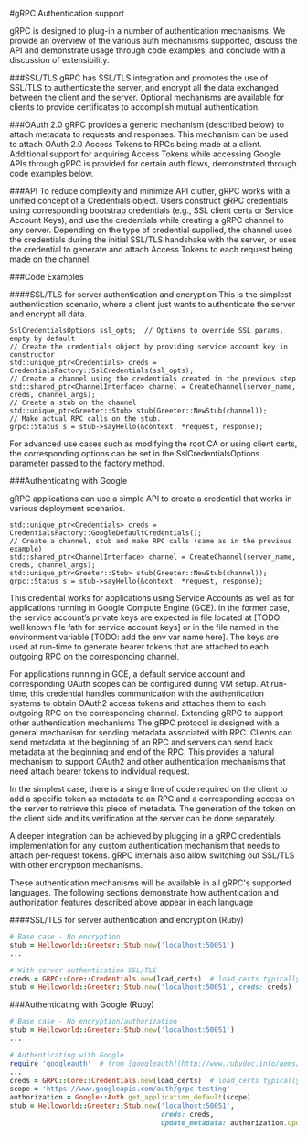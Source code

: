 #gRPC Authentication support

gRPC is designed to plug-in a number of authentication mechanisms. We provide an overview 
of the various auth mechanisms supported, discuss the API and demonstrate usage through 
code examples, and conclude with a discussion of extensibility.

###SSL/TLS
gRPC has SSL/TLS integration and promotes the use of SSL/TLS to authenticate the server,
and encrypt all the data exchanged between the client and the server. Optional 
mechanisms are available for clients to provide certificates to accomplish mutual 
authentication.

###OAuth 2.0
gRPC provides a generic mechanism (described below) to attach metadata to requests 
and responses. This mechanism can be used to attach OAuth 2.0 Access Tokens to 
RPCs being made at a client. Additional support for acquiring Access Tokens while 
accessing Google APIs through gRPC is provided for certain auth flows, demonstrated 
through code examples below.

###API
To reduce complexity and minimize API clutter, gRPC works with a unified concept of 
a Credentials object. Users construct gRPC credentials using corresponding bootstrap 
credentials (e.g., SSL client certs or Service Account Keys), and use the 
credentials while creating a gRPC channel to any server. Depending on the type of 
credential supplied, the channel uses the credentials during the initial SSL/TLS 
handshake with the server, or uses  the credential to generate and attach Access
Tokens to each request being made on the channel.

###Code Examples

####SSL/TLS for server authentication and encryption
This is the simplest authentication scenario, where a client just wants to
authenticate the server and encrypt all data.

```
SslCredentialsOptions ssl_opts;  // Options to override SSL params, empty by default 
// Create the credentials object by providing service account key in constructor
std::unique_ptr<Credentials> creds = CredentialsFactory::SslCredentials(ssl_opts);
// Create a channel using the credentials created in the previous step
std::shared_ptr<ChannelInterface> channel = CreateChannel(server_name, creds, channel_args);
// Create a stub on the channel
std::unique_ptr<Greeter::Stub> stub(Greeter::NewStub(channel));
// Make actual RPC calls on the stub. 
grpc::Status s = stub->sayHello(&context, *request, response);
```

For advanced use cases such as modifying the root CA or using client certs, 
the corresponding options can be set in the SslCredentialsOptions parameter 
passed to the factory method.


###Authenticating with Google

gRPC applications can use a simple API to create a credential that works in various deployment scenarios.

```
std::unique_ptr<Credentials> creds = CredentialsFactory::GoogleDefaultCredentials();
// Create a channel, stub and make RPC calls (same as in the previous example)
std::shared_ptr<ChannelInterface> channel = CreateChannel(server_name, creds, channel_args);
std::unique_ptr<Greeter::Stub> stub(Greeter::NewStub(channel));
grpc::Status s = stub->sayHello(&context, *request, response);
```

This credential works for applications using Service Accounts as well as for 
applications running in Google Compute Engine (GCE). In the former case, the
service account’s private keys are expected in file located at [TODO: well
known file fath for service account keys] or in the file named in the environment
variable [TODO: add the env var name here]. The keys are used at run-time to
generate bearer tokens that are attached to each outgoing RPC on the
corresponding channel.

For applications running in GCE, a default service account and corresponding
OAuth scopes can be configured during VM setup. At run-time, this credential
handles communication with the authentication systems to obtain OAuth2 access
tokens and attaches them to each outgoing RPC on the corresponding channel.
Extending gRPC to support other authentication mechanisms
The gRPC protocol is designed with a general mechanism for sending metadata
associated with RPC. Clients can send metadata at the beginning of an RPC and
servers can send back metadata at the beginning and end of the RPC. This 
provides a natural mechanism to support OAuth2 and other authentication 
mechanisms that need attach bearer tokens to individual request. 

In the simplest case, there is a single line of code required on the client
to add a specific token as metadata to an RPC and a corresponding access on 
the server to retrieve this piece of metadata. The generation of the token 
on the client side and its verification at the server can be done separately.

A deeper integration can be achieved by plugging in a gRPC credentials implementation for any custom authentication mechanism that needs to attach per-request tokens. gRPC internals also allow switching out SSL/TLS with other encryption mechanisms. 

These authentication mechanisms will be available in all gRPC's supported languages.
The following sections demonstrate how authentication and authorization features described above appear in each language

####SSL/TLS for server authentication and encryption (Ruby)
```ruby
# Base case - No encryption
stub = Helloworld::Greeter::Stub.new('localhost:50051')
...

# With server authentication SSL/TLS
creds = GRPC::Core::Credentials.new(load_certs)  # load_certs typically loads a CA roots file
stub = Helloworld::Greeter::Stub.new('localhost:50051', creds: creds)
```

###Authenticating with Google (Ruby)
```ruby
# Base case - No encryption/authorization
stub = Helloworld::Greeter::Stub.new('localhost:50051')
...

# Authenticating with Google
require 'googleauth'  # from [googleauth](http://www.rubydoc.info/gems/googleauth/0.1.0)
...
creds = GRPC::Core::Credentials.new(load_certs)  # load_certs typically loads a CA roots file
scope = 'https://www.googleapis.com/auth/grpc-testing'
authorization = Google::Auth.get_application_default(scope)
stub = Helloworld::Greeter::Stub.new('localhost:50051',
                                     creds: creds,
                                     update_metadata: authorization.updater_proc)
```
